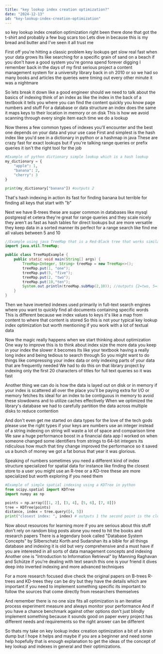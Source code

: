 ```yaml
---
title: "key lookup index creation optimization?"
date: "2024-12-13"
id: "key-lookup-index-creation-optimization"
---
```


 so key lookup index creation optimization right been there done that got the t-shirt and probably a few bug scars too Lets dive in because this is my bread and butter and I've seen it all trust me

First off you're hitting a classic problem key lookups get slow real fast when your data grows Its like searching for a specific grain of sand on a beach if you don't have a good system you're gonna spend forever digging I remember back in the days of my first serious project a content management system for a university library back in oh 2010 or so we had so many books and articles the queries were timing out every other minute it was a nightmare

So lets break it down like a good engineer should we need to talk about the basics of indexing think of an index as like the index in the back of a textbook it tells you where you can find the content quickly you know page numbers and stuff For a database or data structure an index does the same it maps keys to their location in memory or on disk This is how we avoid scanning through every single item each time we do a lookup

Now theres a few common types of indexes you'll encounter and the best one depends on your data and your use case First and simplest is the hash index like you'd see in a dictionary in python or a hashmap in java These are crazy fast for exact lookups but if you're talking range queries or prefix queries it isn't the right tool for the job

```python
#Example of python dictionary simple lookup which is a hash lookup
my_dictionary = {
    "apple": 1,
    "banana": 2,
    "cherry": 3
}

print(my_dictionary["banana"]) #outputs 2
```
That's hash indexing in action its fast for finding banana but terrible for finding all keys that start with "b"

Next we have B-trees these are super common in databases like mysql postgresql et cetera they're great for range queries and they scale nicely they aren't as fast as hash tables for direct lookups but are more versatile they keep data in a sorted manner its perfect for a range search like find me all values between 5 and 10

```java
//Example using java TreeMap that is a Red-Black tree that works similar to B-trees
import java.util.TreeMap;

public class TreeMapExample {
    public static void main(String[] args) {
        TreeMap<Integer, String> treeMap = new TreeMap<>();
        treeMap.put(1, "one");
        treeMap.put(5, "five");
        treeMap.put(2, "two");
        treeMap.put(10,"ten");
        System.out.println(treeMap.subMap(2,10)); //outputs {2=two, 5=five} range search is easy peasy
    }
}
```

Then we have inverted indexes used primarily in full-text search engines where you want to quickly find all documents containing specific words This is different because we index values to keys it's like a map from content to where that content is stored So this is not your typical key lookup index optimization but worth mentioning if you work with a lot of textual data

Now the magic really happens when we start thinking about optimization One way to improve this is to think about index size the more data you keep in your index the slower it becomes Its like your textbook having a really long index and being tedious to search through So you might want to do things like compressing your index data or only indexing parts of your data that are frequently needed We had to do this on that library project by indexing only the first 20 characters of titles for full text queries so it was fast

Another thing we can do is how the data is layed out on disk or in memory if your index is scattered all over the place you'll be paying extra for I/O or memory fetches Its ideal for an index to be contiguous in memory to avoid these slowdowns and to utilize caches effectively When we optimized the library's database we had to carefully partition the data across multiple disks to reduce contention

And don't even get me started on data types for the love of the tech gods please use the right types if your keys are numbers use an integer instead of a string indexing on string will waste a lot of space and comparison time We saw a huge performance boost in a financial data app I worked on when someone changed some identifiers from strings to 64-bit integers its ridiculous how much that tiny change improved the performance so it saved us a bunch of money we got a fat bonus that year it was glorious.

Speaking of numbers sometimes you need a different kind of index structure specialized for spatial data for instance like finding the closest store to a user you might use an R-tree or a KD-tree these are more specialized but worth exploring if you need them

```python
#Example of simple spatial indexing using a KDTree in python
from scipy.spatial import KDTree
import numpy as np

points = np.array([[1, 2], [3, 4], [5, 6], [7, 8]])
tree = KDTree(points)
distance, index = tree.query([4, 5])
print("closest index: ", index) # outputs 1 the second point is the closest
```

Now about resources for learning more if you are serious about this stuff don't rely on random blog posts alone you need to hit the books and research papers There is a legendary book called "Database System Concepts" by Silberschatz Korth and Sudarshan its a bible for all things database and indexing it is old but very comprehensive and a must have if you are interested in all sorts of data management concepts and indexing Another one is "Introduction to Information Retrieval" by Manning Raghavan and Schütze if you're dealing with text search this one is your friend it dives deep into inverted indexing and more advanced techniques

For a more research focused dive check the original papers on B-trees R-trees and KD-trees they can be dry but they have the details which are important if you need to implement something specific its important to follow the sources that come directly from researchers themselves

And remember there is no one size fits all optimization is an iterative process experiment measure and always monitor your performance And if you have a chance benchmark against other options don't just blindly implement something because it sounds good on paper every project has different needs and requirements so the right answer can be different

So thats my take on key lookup index creation optimization a bit of a brain dump but I hope it helps and maybe if you are a beginner and need some help hopefully that is enough explanation to get the ideas of the concept of key lookup and indexes in general and their optimizations.
